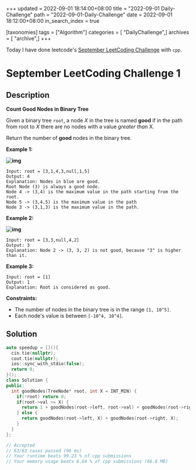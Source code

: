 +++
updated = 2022-09-01 18:14:00+08:00
title = "2022-09-01 Daily-Challenge"
path = "2022-09-01-Daily-Challenge"
date = 2022-09-01 18:12:00+08:00
in_search_index = true

[taxonomies]
tags = ["Algorithm"]
categories = [ "DailyChallenge",]
archives = [ "archive",]
+++

Today I have done leetcode's [September LeetCoding Challenge](https://leetcode.com/problems/count-good-nodes-in-binary-tree/) with `cpp`.

<!-- more -->

# September LeetCoding Challenge 1

## Description

**Count Good Nodes in Binary Tree**

Given a binary tree `root`, a node *X* in the tree is named **good** if in the path from root to *X* there are no nodes with a value *greater than* X.

Return the number of **good** nodes in the binary tree.

 

**Example 1:**

**![img](https://assets.leetcode.com/uploads/2020/04/02/test_sample_1.png)**

```
Input: root = [3,1,4,3,null,1,5]
Output: 4
Explanation: Nodes in blue are good.
Root Node (3) is always a good node.
Node 4 -> (3,4) is the maximum value in the path starting from the root.
Node 5 -> (3,4,5) is the maximum value in the path
Node 3 -> (3,1,3) is the maximum value in the path.
```

**Example 2:**

**![img](https://assets.leetcode.com/uploads/2020/04/02/test_sample_2.png)**

```
Input: root = [3,3,null,4,2]
Output: 3
Explanation: Node 2 -> (3, 3, 2) is not good, because "3" is higher than it.
```

**Example 3:**

```
Input: root = [1]
Output: 1
Explanation: Root is considered as good.
```

 

**Constraints:**

- The number of nodes in the binary tree is in the range `[1, 10^5]`.
- Each node's value is between `[-10^4, 10^4]`.

## Solution

``` cpp
auto speedup = [](){
  cin.tie(nullptr);
  cout.tie(nullptr);
  ios::sync_with_stdio(false);
  return 0;
}();
class Solution {
public:
  int goodNodes(TreeNode* root, int X = INT_MIN) {
    if(!root) return 0;
    if(root->val >= X) {
      return 1 + goodNodes(root->left, root->val) + goodNodes(root->right, root->val);
    } else {
      return goodNodes(root->left, X) + goodNodes(root->right, X);
    }
  }
};

// Accepted
// 63/63 cases passed (96 ms)
// Your runtime beats 99.23 % of cpp submissions
// Your memory usage beats 6.64 % of cpp submissions (86.6 MB)
```
